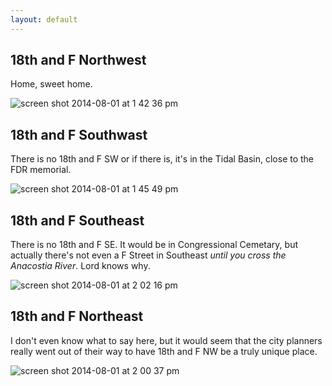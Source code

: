 ```yaml
---
layout: default
---
```



## 18th and F Northwest 

Home, sweet home. 

![screen shot 2014-08-01 at 1 42 36 pm](https://cloud.githubusercontent.com/assets/633088/3782553/62820d98-19a3-11e4-9414-e3f82de4f4d0.png)

## 18th and F Southwast

There is no 18th and F SW or if there is, it's in the Tidal Basin, close to the FDR memorial.  

![screen shot 2014-08-01 at 1 45 49 pm](https://cloud.githubusercontent.com/assets/633088/3782590/b74ebd3a-19a3-11e4-9fdf-47b159eb4205.png)


## 18th and F Southeast

There is no 18th and F SE.  It would be in Congressional Cemetary, but actually there's not even a F Street in Southeast *until you cross the Anacostia River*.  Lord knows why.  

![screen shot 2014-08-01 at 2 02 16 pm](https://cloud.githubusercontent.com/assets/633088/3782820/0c21eb0a-19a6-11e4-8830-ffe90530b329.png)

## 18th and F Northeast 

I don't even know what to say here, but it would seem that the city planners really went out of their way to have 18th and F NW be a truly unique place.  

![screen shot 2014-08-01 at 2 00 37 pm](https://cloud.githubusercontent.com/assets/633088/3782792/d24ffd36-19a5-11e4-9f59-e499f99e9295.png)



